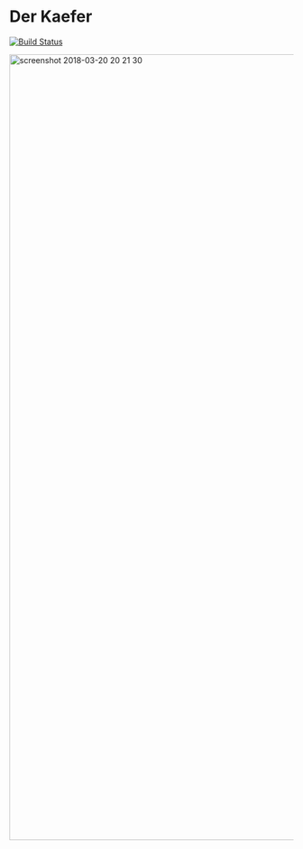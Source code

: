 # Der Kaefer

[![Build Status](https://travis-ci.org/SamuelSchepp/DerKaefer.svg?branch=master)](https://travis-ci.org/SamuelSchepp/DerKaefer)

<img width="1392" alt="screenshot 2018-03-20 20 21 30" src="https://user-images.githubusercontent.com/11752441/37677782-4e09774e-2c7c-11e8-972e-00cbc70004e2.png">

